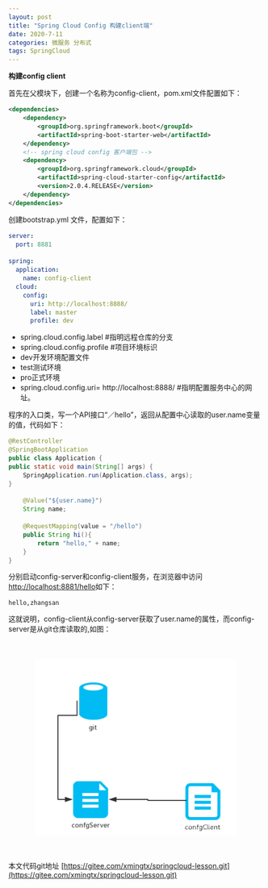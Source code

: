 ```yaml
---
layout: post
title: "Spring Cloud Config 构建client端"
date: 2020-7-11
categories: 微服务 分布式
tags: SpringCloud
--- 
```


**构建config client**

首先在父模块下，创建一个名称为config-client，pom.xml文件配置如下：

```xml
<dependencies>
    <dependency>
        <groupId>org.springframework.boot</groupId>
        <artifactId>spring-boot-starter-web</artifactId>
    </dependency>
    <!-- spring cloud config 客户端包 -->
    <dependency>
        <groupId>org.springframework.cloud</groupId>
        <artifactId>spring-cloud-starter-config</artifactId>
        <version>2.0.4.RELEASE</version>
    </dependency>
</dependencies>
```

创建bootstrap.yml 文件，配置如下：

```yaml
server:
  port: 8881

spring:
  application:
    name: config-client
  cloud:
    config:
      uri: http://localhost:8888/
      label: master
      profile: dev
```

- spring.cloud.config.label #指明远程仓库的分支
- spring.cloud.config.profile  #项目环境标识
- dev开发环境配置文件
- test测试环境
- pro正式环境
- spring.cloud.config.uri= http://localhost:8888/  #指明配置服务中心的网址。


程序的入口类，写一个API接口“／hello”，返回从配置中心读取的user.name变量的值，代码如下：

```java
@RestController
@SpringBootApplication
public class Application {
public static void main(String[] args) {
	SpringApplication.run(Application.class, args);
}

    @Value("${user.name}")
    String name;

    @RequestMapping(value = "/hello")
    public String hi(){
        return "hello," + name;
    }
}
```

分别启动config-server和config-client服务，在浏览器中访问[http://localhost:8881/hello](http://localhost:8881/hello)如下：

```
hello,zhangsan
```

这就说明，config-client从config-server获取了user.name的属性，而config-server是从git仓库读取的,如图：

<div style="width:400px;height:350px;margin:50px auto;">
    <img alt="git-config.png" src="/images/git-config.png" width="400" height="350"/>
</div>


本文代码git地址 [https://gitee.com/xmingtx/springcloud-lesson.git](https://gitee.com/xmingtx/springcloud-lesson.git)